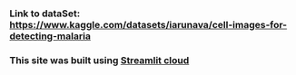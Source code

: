### Link to dataSet: https://www.kaggle.com/datasets/iarunava/cell-images-for-detecting-malaria
### This site was built using [Streamlit cloud](https://malaria-jmbfbvtxqgzubtwar4emkr.streamlit.app/)

 

